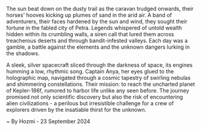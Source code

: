 
The sun beat down on the dusty trail as the caravan trudged onwards, their horses' hooves kicking up plumes of sand in the arid air.  A band of adventurers, their faces hardened by the sun and wind, they sought their fortune in the fabled city of Petra.  Legends whispered of untold wealth hidden within its crumbling walls, a siren call that lured them across treacherous deserts and through bandit-infested valleys. Each day was a gamble, a battle against the elements and the unknown dangers lurking in the shadows.

A sleek, silver spacecraft sliced through the darkness of space, its engines humming a low, rhythmic song.  Captain Anya, her eyes glued to the holographic map, navigated through a cosmic tapestry of swirling nebulas and shimmering constellations.  Their mission: to reach the uncharted planet of Kepler-186f, rumored to harbor life unlike any seen before.  The journey promised not only scientific discovery but also the risk of encountering alien civilizations - a perilous but irresistible challenge for a crew of explorers driven by the insatiable thirst for the unknown. 

~ By Hozmi - 23 September 2024

